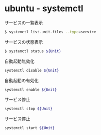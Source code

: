 # ubuntu - systemctl


サービスの一覧表示

```bash
$ systemctl list-unit-files --type=service
```

サービスの状態表示
```bash
$ systemctl status ${Unit}
```

自動起動無効化
```bash
systemctl disable ${Unit}
```
自動起動の有効化
```bash
systemctl enable ${Unit}
```

サービス停止
```bash
systemctl stop ${Unit}
```

サービス停止
```bash
systemctl start ${Unit}
```

